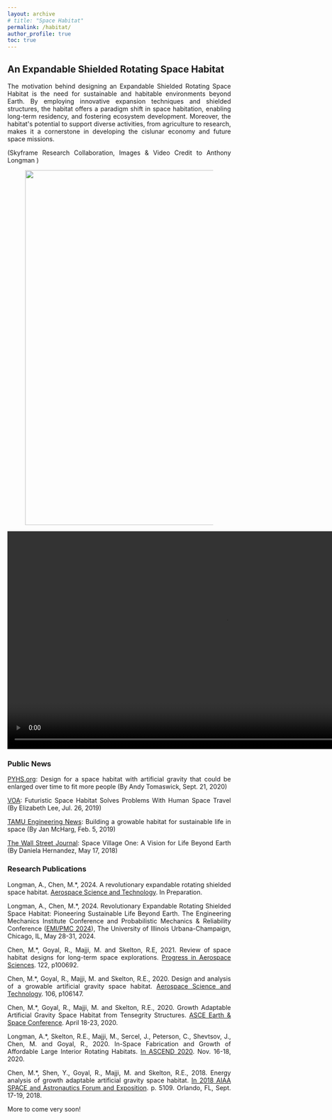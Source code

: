 ```yaml
---
layout: archive
# title: "Space Habitat"
permalink: /habitat/
author_profile: true
toc: true
---
```


<div style="text-align: justify;" markdown="1">

## An Expandable Shielded Rotating Space Habitat 
The motivation behind designing an Expandable Shielded Rotating Space Habitat is the need for sustainable and habitable environments beyond Earth. By employing innovative expansion techniques and shielded structures, the habitat offers a paradigm shift in space habitation, enabling long-term residency, and fostering ecosystem development. Moreover, the habitat's potential to support diverse activities, from agriculture to research, makes it a cornerstone in developing the cislunar economy and future space missions. 
<!-- (Skyframe Research Collaboration, Images & Video Credit to Anthony Longman <i class="material-symbols-outlined">anthony.longman@skyframeresearch.com</i>) -->
<!-- (Skyframe Research Collaboration, Images & Video Credit to Anthony Longman <i class="material-symbols-outlined">anthony.longman@skyframeresearch.com</i>) -->
(Skyframe Research Collaboration, Images & Video Credit to Anthony Longman
<a href="mailto:anthony.longman@skyframeresearch.com"><i class="fas fa-envelope"></i></a>)
<!-- fas fa-envelope -->
<!-- material-icons -->
<!-- We investigate an expandable shielded rotating space habitat that presents a groundbreaking approach to pressurized orbital enclosures, starting from a small seed structure and gradually expanding into a V-shaped valley configuration with terraced hillsides, as shown in Figure 1. Successive concentric floor rings and flexible toroidal pressure membranes create a multi-story assembly with airlock docking portals and horticultural floorspace. This symmetrical enclosure surrounds a central void that transforms into a low-pressure atmospheric reserve over time. As the habitat grows, the expandable axial strut accommodates spacecraft docking and supports primary mirrors and radiators. Solar-powered steam thrusters facilitate rotational acceleration while maintaining a non-rotating shield, easing material addition and docking. This innovative habitat design offers significant potential for development in the cislunar economy and beyond, including applications on Venus, Mars, and Aldrin cyclers. (Images Video Credit to Anthony Longman) -->

<!-- add music, taikong manyou 2001 -->
<figure><img src="{{ site.url }}/images/rffi/habitat_two.png" width="800"/></figure>

<!-- <figure><img src="{{ site.url }}/images/rffi/habitat_video.mp4" width="100px" height="100px"/></figure> -->

<!-- https://raw.githubusercontent.com/Muhao-Chen/muhao-chen.github.io/main/images/rffi/habitat_video.mp4 -->

<!-- <video width="1000" height="500" controls> -->
<!-- <video width="1000" controls> -->
<video width="982" controls>
  <source src="https://raw.githubusercontent.com/Muhao-Chen/muhao-chen.github.io/main/images/rffi/habitat_video.mp4" type="video/mp4">
 Your browser does not support video tags.
</video>

<!-- Muhao-Chen/muhao-chen.github.io/blob/main/ -->

### Public News

<!-- zhanshi liangdian,youqu de zhanshi fangshi -->

[PYHS.org](https://phys.org/news/2020-09-space-habitat-artificial-gravity-enlarged.html): Design for a space habitat with artificial gravity that could be enlarged over time to fit more people (By Andy Tomaswick, Sept. 21, 2020)

[VOA](https://www.voanews.com/a/science-health_futuristic-space-habitat-solves-problems-human-space-travel/6172519.html): Futuristic Space Habitat Solves Problems With Human Space Travel (By Elizabeth Lee, Jul. 26, 2019)

[TAMU Engineering News](https://engineering.tamu.edu/news/2019/02/building-a-growable-habitat-for-sustainable-life-in-space.html): Building a growable habitat for sustainable life in space (By Jan McHarg, Feb. 5, 2019)

[The Wall Street Journal](https://www.wsj.com/articles/space-village-one-a-vision-for-life-beyond-earth-1526567016): Space Village One: A Vision for Life Beyond Earth (By Daniela Hernandez, May 17, 2018)



### Research Publications 

Longman, A., Chen, M.*, 2024. A revolutionary expandable rotating shielded space habitat. <u>Aerospace Science and Technology</u>. In Preparation.

<!-- <ol reversed> -->
<!-- <li> -->
Longman, A., Chen, M.*, 2024. Revolutionary Expandable Rotating Shielded Space Habitat: Pioneering Sustainable Life Beyond Earth. The Engineering Mechanics Institute Conference and Probabilistic Mechanics & Reliability Conference (<u>EMI/PMC 2024</u>), The University of Illinois Urbana-Champaign, Chicago, IL, May 28-31, 2024.
<!-- </li> -->

<!-- <li> -->
Chen, M.*, Goyal, R., Majji, M. and Skelton, R.E, 2021. Review of space habitat designs for long-term space explorations. <u>Progress in Aerospace Sciences</u>. 122, p100692.
<!-- </li> -->

<!-- <li> -->
Chen, M.*, Goyal, R., Majji, M. and Skelton, R.E., 2020. Design and analysis of a growable artificial gravity space habitat. <u>Aerospace Science and Technology</u>. 106, p106147.
<!-- </li> -->

<!-- <li> -->
Chen, M.*, Goyal, R., Majji, M. and Skelton, R.E., 2020. Growth Adaptable Artificial Gravity Space Habitat from Tensegrity Structures. <u>ASCE Earth & Space Conference</u>. April 18-23, 2020.
<!-- </li> -->

<!-- <li> -->
Longman, A.*, Skelton, R.E., Majji, M., Sercel, J., Peterson, C., Shevtsov, J., Chen, M. and Goyal, R., 2020. In-Space Fabrication and Growth of Affordable Large Interior Rotating Habitats. <u>In ASCEND 2020</u>. Nov. 16-18, 2020. 
<!-- </li> -->

<!-- <li> -->
Chen, M.*, Shen, Y., Goyal, R., Majji, M. and Skelton, R.E., 2018. Energy analysis of growth adaptable artificial gravity space habitat. <u>In 2018 AIAA SPACE and Astronautics Forum and Exposition</u>. p. 5109. Orlando, FL, Sept. 17-19, 2018.
<!-- </li> -->

<!-- </ol> -->



More to come very soon!
